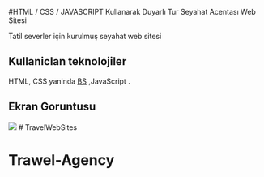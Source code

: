  #HTML / CSS / JAVASCRIPT Kullanarak Duyarlı Tur Seyahat Acentası Web Sitesi 

Tatil severler için kurulmuş seyahat web sitesi

<h2> Kullaniclan teknolojiler</h2>

HTML, CSS yaninda <a href="https://getbootstrap.com/"> BS</a> ,JavaScript .

<h2> Ekran Goruntusu</h2>

![](travel.gif) # TravelWebSites


# Trawel-Agency
